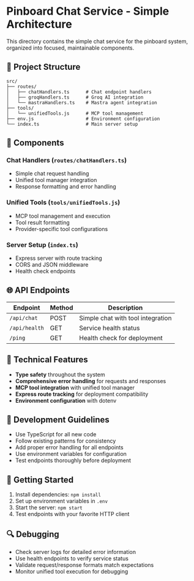 # Pinboard Chat Service - Simple Architecture

This directory contains the simple chat service for the pinboard system, organized into focused, maintainable components.

## 📁 Project Structure

```
src/
├── routes/
│   ├── chatHandlers.ts      # Chat endpoint handlers
│   ├── groqHandlers.ts      # Groq AI integration
│   └── mastraHandlers.ts    # Mastra agent integration
├── tools/
│   └── unifiedTools.js      # MCP tool management
├── env.js                   # Environment configuration
└── index.ts                 # Main server setup
```

## 🔧 Components

### Chat Handlers (`routes/chatHandlers.ts`)
- Simple chat request handling
- Unified tool manager integration
- Response formatting and error handling

### Unified Tools (`tools/unifiedTools.js`)
- MCP tool management and execution
- Tool result formatting
- Provider-specific tool configurations

### Server Setup (`index.ts`)
- Express server with route tracking
- CORS and JSON middleware
- Health check endpoints

## 🌐 API Endpoints

| Endpoint | Method | Description |
|----------|--------|-------------|
| `/api/chat` | POST | Simple chat with tool integration |
| `/api/health` | GET | Service health status |
| `/ping` | GET | Health check for deployment |

## 🔧 Technical Features

- **Type safety** throughout the system
- **Comprehensive error handling** for requests and responses
- **MCP tool integration** with unified tool manager
- **Express route tracking** for deployment compatibility
- **Environment configuration** with dotenv

## 📝 Development Guidelines

- Use TypeScript for all new code
- Follow existing patterns for consistency
- Add proper error handling for all endpoints
- Use environment variables for configuration
- Test endpoints thoroughly before deployment

## 🚀 Getting Started

1. Install dependencies: `npm install`
2. Set up environment variables in `.env`
3. Start the server: `npm start`
4. Test endpoints with your favorite HTTP client

## 🔍 Debugging

- Check server logs for detailed error information
- Use health endpoints to verify service status
- Validate request/response formats match expectations
- Monitor unified tool execution for debugging